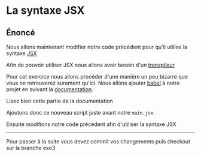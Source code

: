 # La syntaxe JSX

## Énoncé 

Nous allons maintenant modifier notre code précédent pour qu'il utilise la syntaxe [JSX](https://fr.reactjs.org/docs/introducing-jsx.html)

Afin de pouvoir utiliser JSX nous allons avoir besoin d'un [transpileur](https://fr.wikipedia.org/wiki/Compilateur_source_%C3%A0_source)

Pour cet exercice nous allons procéder d'une manière un peu bizarre que vous ne retrouverez surement qu'ici. Nous allons ajouter [babel](https://babeljs.io/) à notre projet en suivant la [documentation](https://fr.reactjs.org/docs/add-react-to-a-website.html#quickly-try-jsx).

Lisez bien cette partie de la documentation

Ajoutons donc ce nouveau script juste avant notre `main.jsx`.

Ensuite modifions notre code précédent afin d'utiliser la syntaxe JSX



---

Pour passer à la suite vous devez commit vos changements puis checkout sur la branche exo3
